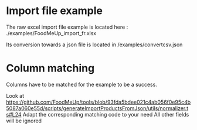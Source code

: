 # Import file example

The raw excel import file example is located here : ./examples/FoodMeUp_import_fr.xlsx

Its conversion towards a json file is located in /examples/convertcsv.json

# Column matching

Columns have to be matched for the example to be a success.

Look at https://github.com/FoodMeUp/tools/blob/93fda5bdee021c4ab056f0e95c4b5087a060e55d/scripts/generateImportProductsFromJson/utils/normalizer.ts#L24 
Adapt the corresponding matching code to your need
All other fields will be ignored
